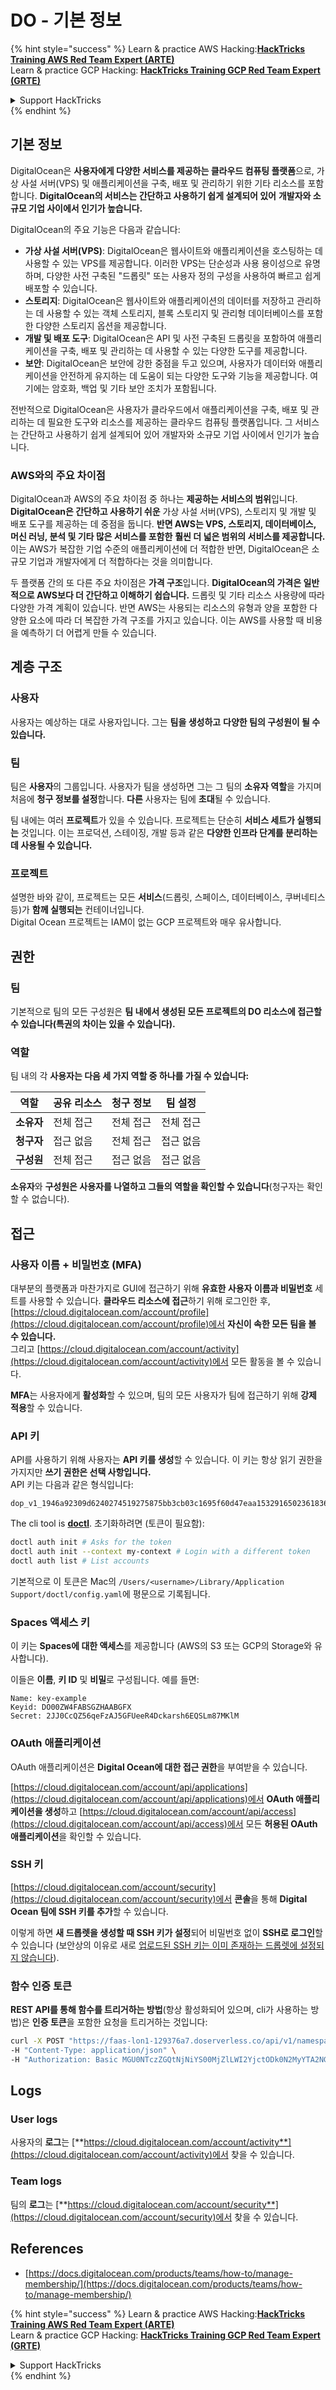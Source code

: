 # DO - 기본 정보

{% hint style="success" %}
Learn & practice AWS Hacking:<img src="../../.gitbook/assets/image (1) (1).png" alt="" data-size="line">[**HackTricks Training AWS Red Team Expert (ARTE)**](https://training.hacktricks.xyz/courses/arte)<img src="../../.gitbook/assets/image (1) (1).png" alt="" data-size="line">\
Learn & practice GCP Hacking: <img src="../../.gitbook/assets/image (2).png" alt="" data-size="line">[**HackTricks Training GCP Red Team Expert (GRTE)**<img src="../../.gitbook/assets/image (2).png" alt="" data-size="line">](https://training.hacktricks.xyz/courses/grte)

<details>

<summary>Support HackTricks</summary>

* Check the [**subscription plans**](https://github.com/sponsors/carlospolop)!
* **Join the** 💬 [**Discord group**](https://discord.gg/hRep4RUj7f) or the [**telegram group**](https://t.me/peass) or **follow** us on **Twitter** 🐦 [**@hacktricks\_live**](https://twitter.com/hacktricks\_live)**.**
* **Share hacking tricks by submitting PRs to the** [**HackTricks**](https://github.com/carlospolop/hacktricks) and [**HackTricks Cloud**](https://github.com/carlospolop/hacktricks-cloud) github repos.

</details>
{% endhint %}

## 기본 정보

DigitalOcean은 **사용자에게 다양한 서비스를 제공하는 클라우드 컴퓨팅 플랫폼**으로, 가상 사설 서버(VPS) 및 애플리케이션을 구축, 배포 및 관리하기 위한 기타 리소스를 포함합니다. **DigitalOcean의 서비스는 간단하고 사용하기 쉽게 설계되어 있어** **개발자와 소규모 기업 사이에서 인기가 높습니다.**

DigitalOcean의 주요 기능은 다음과 같습니다:

* **가상 사설 서버(VPS)**: DigitalOcean은 웹사이트와 애플리케이션을 호스팅하는 데 사용할 수 있는 VPS를 제공합니다. 이러한 VPS는 단순성과 사용 용이성으로 유명하며, 다양한 사전 구축된 "드롭릿" 또는 사용자 정의 구성을 사용하여 빠르고 쉽게 배포할 수 있습니다.
* **스토리지**: DigitalOcean은 웹사이트와 애플리케이션의 데이터를 저장하고 관리하는 데 사용할 수 있는 객체 스토리지, 블록 스토리지 및 관리형 데이터베이스를 포함한 다양한 스토리지 옵션을 제공합니다.
* **개발 및 배포 도구**: DigitalOcean은 API 및 사전 구축된 드롭릿을 포함하여 애플리케이션을 구축, 배포 및 관리하는 데 사용할 수 있는 다양한 도구를 제공합니다.
* **보안**: DigitalOcean은 보안에 강한 중점을 두고 있으며, 사용자가 데이터와 애플리케이션을 안전하게 유지하는 데 도움이 되는 다양한 도구와 기능을 제공합니다. 여기에는 암호화, 백업 및 기타 보안 조치가 포함됩니다.

전반적으로 DigitalOcean은 사용자가 클라우드에서 애플리케이션을 구축, 배포 및 관리하는 데 필요한 도구와 리소스를 제공하는 클라우드 컴퓨팅 플랫폼입니다. 그 서비스는 간단하고 사용하기 쉽게 설계되어 있어 개발자와 소규모 기업 사이에서 인기가 높습니다.

### AWS와의 주요 차이점

DigitalOcean과 AWS의 주요 차이점 중 하나는 **제공하는 서비스의 범위**입니다. **DigitalOcean은 간단하고 사용하기 쉬운** 가상 사설 서버(VPS), 스토리지 및 개발 및 배포 도구를 제공하는 데 중점을 둡니다. **반면 AWS는 VPS, 스토리지, 데이터베이스, 머신 러닝, 분석 및 기타 많은 서비스를 포함한** **훨씬 더 넓은 범위의 서비스를 제공합니다.** 이는 AWS가 복잡한 기업 수준의 애플리케이션에 더 적합한 반면, DigitalOcean은 소규모 기업과 개발자에게 더 적합하다는 것을 의미합니다.

두 플랫폼 간의 또 다른 주요 차이점은 **가격 구조**입니다. **DigitalOcean의 가격은 일반적으로 AWS보다 더 간단하고 이해하기 쉽습니다.** 드롭릿 및 기타 리소스 사용량에 따라 다양한 가격 계획이 있습니다. 반면 AWS는 사용되는 리소스의 유형과 양을 포함한 다양한 요소에 따라 더 복잡한 가격 구조를 가지고 있습니다. 이는 AWS를 사용할 때 비용을 예측하기 더 어렵게 만들 수 있습니다.

## 계층 구조

### 사용자

사용자는 예상하는 대로 사용자입니다. 그는 **팀을 생성하고** **다양한 팀의 구성원이 될 수 있습니다.**

### **팀**

팀은 **사용자**의 그룹입니다. 사용자가 팀을 생성하면 그는 그 팀의 **소유자 역할**을 가지며 처음에 **청구 정보를 설정**합니다. **다른** 사용자는 팀에 **초대**될 수 있습니다.

팀 내에는 여러 **프로젝트**가 있을 수 있습니다. 프로젝트는 단순히 **서비스 세트가 실행되는** 것입니다. 이는 프로덕션, 스테이징, 개발 등과 같은 **다양한 인프라 단계를 분리하는 데 사용될 수 있습니다.**

### 프로젝트

설명한 바와 같이, 프로젝트는 모든 **서비스**(드롭릿, 스페이스, 데이터베이스, 쿠버네티스 등)가 **함께 실행되는** 컨테이너입니다.\
Digital Ocean 프로젝트는 IAM이 없는 GCP 프로젝트와 매우 유사합니다.

## 권한

### 팀

기본적으로 팀의 모든 구성원은 **팀 내에서 생성된 모든 프로젝트의 DO 리소스에 접근할 수 있습니다(특권의 차이는 있을 수 있습니다).**

### 역할

팀 내의 각 **사용자는 다음 세 가지 역할 중 하나를 가질 수 있습니다:**

| 역할       | 공유 리소스     | 청구 정보         | 팀 설정       |
| ---------- | ---------------- | ------------------- | ------------- |
| **소유자**  | 전체 접근        | 전체 접근           | 전체 접근     |
| **청구자** | 접근 없음        | 전체 접근           | 접근 없음     |
| **구성원** | 전체 접근        | 접근 없음           | 접근 없음     |

**소유자**와 **구성원은 사용자를 나열하고 그들의 역할을 확인할 수 있습니다**(청구자는 확인할 수 없습니다).

## 접근

### 사용자 이름 + 비밀번호 (MFA)

대부분의 플랫폼과 마찬가지로 GUI에 접근하기 위해 **유효한 사용자 이름과 비밀번호** 세트를 사용할 수 있습니다. **클라우드 리소스에 접근**하기 위해 로그인한 후, [https://cloud.digitalocean.com/account/profile](https://cloud.digitalocean.com/account/profile)에서 **자신이 속한 모든 팀을 볼 수 있습니다.**\
그리고 [https://cloud.digitalocean.com/account/activity](https://cloud.digitalocean.com/account/activity)에서 모든 활동을 볼 수 있습니다.

**MFA**는 사용자에게 **활성화**할 수 있으며, 팀의 모든 사용자가 팀에 접근하기 위해 **강제 적용**할 수 있습니다.

### API 키

API를 사용하기 위해 사용자는 **API 키를 생성**할 수 있습니다. 이 키는 항상 읽기 권한을 가지지만 **쓰기 권한은 선택 사항입니다.**\
API 키는 다음과 같은 형식입니다:
```
dop_v1_1946a92309d6240274519275875bb3cb03c1695f60d47eaa1532916502361836
```
The cli tool is [**doctl**](https://github.com/digitalocean/doctl#installing-doctl). 초기화하려면 (토큰이 필요함):
```bash
doctl auth init # Asks for the token
doctl auth init --context my-context # Login with a different token
doctl auth list # List accounts
```
기본적으로 이 토큰은 Mac의 `/Users/<username>/Library/Application Support/doctl/config.yaml`에 평문으로 기록됩니다.

### Spaces 액세스 키

이 키는 **Spaces에 대한 액세스**를 제공합니다 (AWS의 S3 또는 GCP의 Storage와 유사합니다).

이들은 **이름**, **키 ID** 및 **비밀**로 구성됩니다. 예를 들면:
```
Name: key-example
Keyid: DO00ZW4FABSGZHAABGFX
Secret: 2JJ0CcQZ56qeFzAJ5GFUeeR4Dckarsh6EQSLm87MKlM
```
### OAuth 애플리케이션

OAuth 애플리케이션은 **Digital Ocean에 대한 접근 권한**을 부여받을 수 있습니다.

[https://cloud.digitalocean.com/account/api/applications](https://cloud.digitalocean.com/account/api/applications)에서 **OAuth 애플리케이션을 생성**하고 [https://cloud.digitalocean.com/account/api/access](https://cloud.digitalocean.com/account/api/access)에서 모든 **허용된 OAuth 애플리케이션**을 확인할 수 있습니다.

### SSH 키

[https://cloud.digitalocean.com/account/security](https://cloud.digitalocean.com/account/security)에서 **콘솔**을 통해 **Digital Ocean 팀에 SSH 키를 추가**할 수 있습니다.

이렇게 하면 **새 드롭렛을 생성할 때 SSH 키가 설정**되어 비밀번호 없이 **SSH로 로그인**할 수 있습니다 (보안상의 이유로 새로 [업로드된 SSH 키는 이미 존재하는 드롭렛에 설정되지 않습니다](https://docs.digitalocean.com/products/droplets/how-to/add-ssh-keys/to-existing-droplet/)).

### 함수 인증 토큰

**REST API를 통해 함수를 트리거하는 방법**(항상 활성화되어 있으며, cli가 사용하는 방법)은 **인증 토큰**을 포함한 요청을 트리거하는 것입니다:
```bash
curl -X POST "https://faas-lon1-129376a7.doserverless.co/api/v1/namespaces/fn-c100c012-65bf-4040-1230-2183764b7c23/actions/functionname?blocking=true&result=true" \
-H "Content-Type: application/json" \
-H "Authorization: Basic MGU0NTczZGQtNjNiYS00MjZlLWI2YjctODk0N2MyYTA2NGQ4OkhwVEllQ2t4djNZN2x6YjJiRmFGc1FERXBySVlWa1lEbUxtRE1aRTludXA1UUNlU2VpV0ZGNjNqWnVhYVdrTFg="
```
## Logs

### User logs

사용자의 **로그**는 [**https://cloud.digitalocean.com/account/activity**](https://cloud.digitalocean.com/account/activity)에서 찾을 수 있습니다.

### Team logs

팀의 **로그**는 [**https://cloud.digitalocean.com/account/security**](https://cloud.digitalocean.com/account/security)에서 찾을 수 있습니다.

## References

* [https://docs.digitalocean.com/products/teams/how-to/manage-membership/](https://docs.digitalocean.com/products/teams/how-to/manage-membership/)

{% hint style="success" %}
Learn & practice AWS Hacking:<img src="../../.gitbook/assets/image (1) (1).png" alt="" data-size="line">[**HackTricks Training AWS Red Team Expert (ARTE)**](https://training.hacktricks.xyz/courses/arte)<img src="../../.gitbook/assets/image (1) (1).png" alt="" data-size="line">\
Learn & practice GCP Hacking: <img src="../../.gitbook/assets/image (2).png" alt="" data-size="line">[**HackTricks Training GCP Red Team Expert (GRTE)**<img src="../../.gitbook/assets/image (2).png" alt="" data-size="line">](https://training.hacktricks.xyz/courses/grte)

<details>

<summary>Support HackTricks</summary>

* Check the [**subscription plans**](https://github.com/sponsors/carlospolop)!
* **Join the** 💬 [**Discord group**](https://discord.gg/hRep4RUj7f) or the [**telegram group**](https://t.me/peass) or **follow** us on **Twitter** 🐦 [**@hacktricks\_live**](https://twitter.com/hacktricks\_live)**.**
* **Share hacking tricks by submitting PRs to the** [**HackTricks**](https://github.com/carlospolop/hacktricks) and [**HackTricks Cloud**](https://github.com/carlospolop/hacktricks-cloud) github repos.

</details>
{% endhint %}

